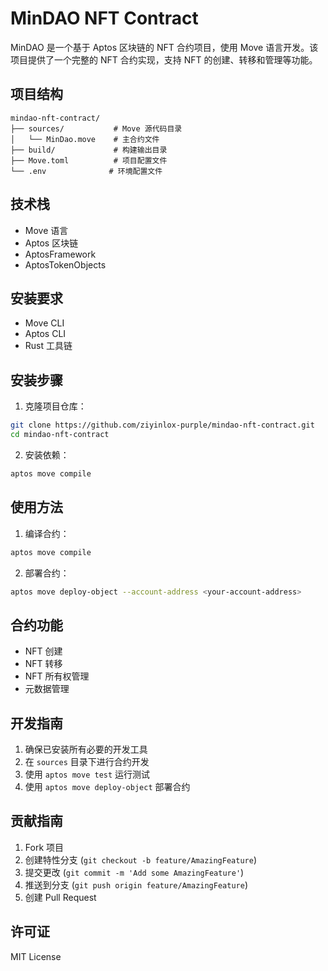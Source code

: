 # MinDAO NFT Contract

MinDAO 是一个基于 Aptos 区块链的 NFT 合约项目，使用 Move 语言开发。该项目提供了一个完整的 NFT 合约实现，支持 NFT 的创建、转移和管理等功能。

## 项目结构

```
mindao-nft-contract/
├── sources/           # Move 源代码目录
│   └── MinDao.move    # 主合约文件
├── build/             # 构建输出目录
├── Move.toml          # 项目配置文件
└── .env              # 环境配置文件
```

## 技术栈

- Move 语言
- Aptos 区块链
- AptosFramework
- AptosTokenObjects

## 安装要求

- Move CLI
- Aptos CLI
- Rust 工具链

## 安装步骤

1. 克隆项目仓库：
```bash
git clone https://github.com/ziyinlox-purple/mindao-nft-contract.git
cd mindao-nft-contract
```

2. 安装依赖：
```bash
aptos move compile
```

## 使用方法

1. 编译合约：
```bash
aptos move compile
```

2. 部署合约：
```bash
aptos move deploy-object --account-address <your-account-address>
```

## 合约功能

- NFT 创建
- NFT 转移
- NFT 所有权管理
- 元数据管理

## 开发指南

1. 确保已安装所有必要的开发工具
2. 在 `sources` 目录下进行合约开发
3. 使用 `aptos move test` 运行测试
4. 使用 `aptos move deploy-object` 部署合约

## 贡献指南

1. Fork 项目
2. 创建特性分支 (`git checkout -b feature/AmazingFeature`)
3. 提交更改 (`git commit -m 'Add some AmazingFeature'`)
4. 推送到分支 (`git push origin feature/AmazingFeature`)
5. 创建 Pull Request

## 许可证

MIT License
